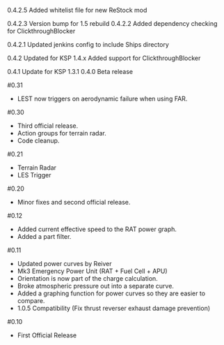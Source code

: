 0.4.2.5
	Added whitelist file for new ReStock mod

0.4.2.3
	Version bump for 1.5 rebuild
0.4.2.2
	Added dependency checking for ClickthroughBlocker

0.4.2.1
	Updated jenkins config to include Ships directory

0.4.2
	Updated for KSP 1.4.x
	Added support for ClickthroughBlocker

0.4.1
	Update for KSP 1.3.1
0.4.0
	Beta release

#0.31
- LEST now triggers on aerodynamic failure when using FAR.

#0.30
- Third official release.
- Action groups for terrain radar.
- Code cleanup.

#0.21
- Terrain Radar
- LES Trigger

#0.20
- Minor fixes and second official release.

#0.12
- Added current effective speed to the RAT power graph.
- Added a part filter.

#0.11
- Updated power curves by Reiver
- Mk3 Emergency Power Unit (RAT + Fuel Cell + APU)
- Orientation is now part of the charge calculation.
- Broke atmospheric pressure out into a separate curve.
- Added a graphing function for power curves so they are easier to compare.
- 1.0.5 Compatibility (Fix thrust reverser exhaust damage prevention)

#0.10
- First Official Release
